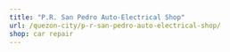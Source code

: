 ```yaml
---
title: "P.R. San Pedro Auto-Electrical Shop"
url: /quezon-city/p-r-san-pedro-auto-electrical-shop/
shop: car repair
---
```

